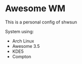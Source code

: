 # Awesome WM

This is a personal config of shwsun

System using:

* Arch Linux
* Awesome 3.5
* KDE5
* Compton
